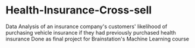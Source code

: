 # Health-Insurance-Cross-sell
Data Analysis of an insurance company's customers' likelihood of purchasing vehicle insurance if they had previously purchased health insurance
Done as final project for Brainstation's Machine Learning course
